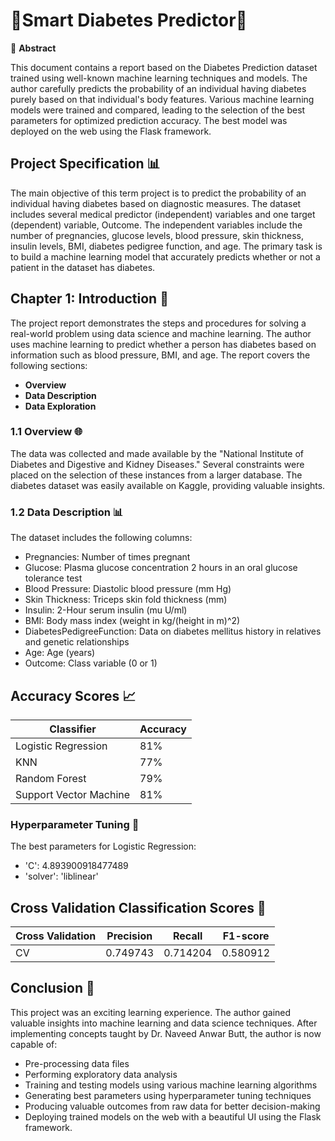 # 🔬Smart Diabetes Predictor🔬

📝 **Abstract**

This document contains a report based on the Diabetes Prediction dataset trained using well-known machine learning techniques and models. The author carefully predicts the probability of an individual having diabetes purely based on that individual's body features. Various machine learning models were trained and compared, leading to the selection of the best parameters for optimized prediction accuracy. The best model was deployed on the web using the Flask framework.

## Project Specification 📊

The main objective of this term project is to predict the probability of an individual having diabetes based on diagnostic measures. The dataset includes several medical predictor (independent) variables and one target (dependent) variable, Outcome. The independent variables include the number of pregnancies, glucose levels, blood pressure, skin thickness, insulin levels, BMI, diabetes pedigree function, and age. The primary task is to build a machine learning model that accurately predicts whether or not a patient in the dataset has diabetes.

## Chapter 1: Introduction 🚀

The project report demonstrates the steps and procedures for solving a real-world problem using data science and machine learning. The author uses machine learning to predict whether a person has diabetes based on information such as blood pressure, BMI, and age. The report covers the following sections:

- **Overview**
- **Data Description**
- **Data Exploration**

### 1.1 Overview 🌐

The data was collected and made available by the "National Institute of Diabetes and Digestive and Kidney Diseases." Several constraints were placed on the selection of these instances from a larger database. The diabetes dataset was easily available on Kaggle, providing valuable insights.

### 1.2 Data Description 📊

The dataset includes the following columns:

- Pregnancies: Number of times pregnant
- Glucose: Plasma glucose concentration 2 hours in an oral glucose tolerance test
- Blood Pressure: Diastolic blood pressure (mm Hg)
- Skin Thickness: Triceps skin fold thickness (mm)
- Insulin: 2-Hour serum insulin (mu U/ml)
- BMI: Body mass index (weight in kg/(height in m)^2)
- DiabetesPedigreeFunction: Data on diabetes mellitus history in relatives and genetic relationships
- Age: Age (years)
- Outcome: Class variable (0 or 1)

## Accuracy Scores 📈

| Classifier              | Accuracy   |
|-------------------------|------------|
| Logistic Regression     | 81%        |
| KNN                     | 77%        |
| Random Forest           | 79%        |
| Support Vector Machine  | 81%        |

### Hyperparameter Tuning 🎯

The best parameters for Logistic Regression:
- 'C': 4.893900918477489
- 'solver': 'liblinear'

## Cross Validation Classification Scores 🔄

| Cross Validation   | Precision  | Recall  | F1-score  |
|--------------------|------------|---------|-----------|
| CV                 | 0.749743   | 0.714204| 0.580912  |

## Conclusion 📌

This project was an exciting learning experience. The author gained valuable insights into machine learning and data science techniques. After implementing concepts taught by Dr. Naveed Anwar Butt, the author is now capable of:

- Pre-processing data files
- Performing exploratory data analysis
- Training and testing models using various machine learning algorithms
- Generating best parameters using hyperparameter tuning techniques
- Producing valuable outcomes from raw data for better decision-making
- Deploying trained models on the web with a beautiful UI using the Flask framework.
